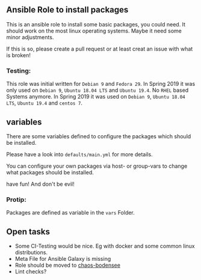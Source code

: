  Ansible Role to install packages
---------------------

This is an ansible role to install some basic packages, you could need.
It should work on the most linux operating systems. Maybe it need some minor adjustments.

If this is so, please create a pull request or at least creat an issue with what is broken!

### Testing:
This role was initial written for ``Debian 9`` and ``Fedora 29``.
In Spring 2019 it was only used on ``Debian 9``, ``Ubuntu 18.04 LTS`` and ``Ubuntu 19.4``. No ``RHEL`` based Systems anymore.
In Spring 2019 it was used on ``Debian 9``, ``Ubuntu 18.04 LTS``, ``Ubuntu 19.4`` and ``centos 7``.

 variables
-----------

There are some variables defined to configure the packages which should be installed.

Please have a look into ``defaults/main.yml`` for more details.

You can configure your own packages via host- or group-vars to change what packages should be installed.

have fun! And don't be evil!

### Protip:
Packages are defined as variable in the ``vars`` Folder.

 Open tasks
------------
- Some CI-Testing would be nice. Eg with docker and some common linux distributions.
- Meta File for Ansible Galaxy is missing
- Role should be moved to [chaos-bodensee](https://github.com/chaos-bodensee/)
- Lint checks?
